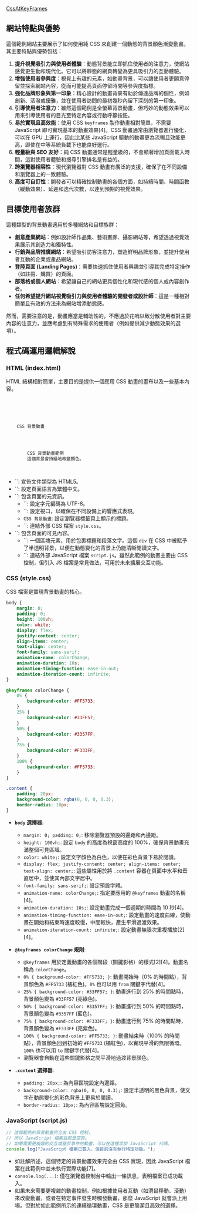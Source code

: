 <a href="https://alfo0924.github.io/CssAtKeyFrames/">CssAtKeyFrames</a>
## 網站特點與優勢

這個範例網站主要展示了如何使用純 CSS 來創建一個動態的背景顏色漸變動畫。其主要特點與優勢包括：

1.  **提升視覺吸引力與使用者體驗**：動態背景能立即抓住使用者的注意力，使網站感覺更生動和現代化。它可以將靜態的網頁轉變為更具吸引力的互動體驗。
2.  **增強使用者參與度**：視覺上有趣的元素，如動畫背景，可以讓使用者更願意停留並探索網站內容，從而可能提高頁面停留時間等參與度指標。
3.  **強化品牌形象與第一印象**：精心設計的動畫背景有助於傳達品牌的個性，例如創新、活潑或優雅，並在使用者訪問的最初幾秒內留下深刻的第一印象。
4.  **引導使用者注意力**：雖然這個範例是全螢幕背景動畫，但巧妙的動態效果可以用來引導使用者的目光至特定內容或行動呼籲按鈕。
5.  **易於實現且高效能**：使用 CSS `keyframes` 製作動畫相對簡單，不需要 JavaScript 即可實現基本的動畫效果[4]。CSS 動畫通常由瀏覽器進行優化，可以在 GPU 上運行，因此比某些 JavaScript 驅動的動畫更為流暢且效能更高，即使在中等系統負載下也能良好運行。
6.  **輕量級與 SEO 友好**：純 CSS 動畫通常是輕量級的，不會顯著增加頁面載入時間，這對使用者體驗和搜尋引擎排名是有益的。
7.  **跨瀏覽器相容性**：現代瀏覽器對 CSS 動畫有廣泛的支援，確保了在不同設備和瀏覽器上的一致體驗。
8.  **高度可自訂性**：開發者可以精確控制動畫的各個方面，如持續時間、時間函數（緩動效果）、延遲和迭代次數，以達到預期的視覺效果。

## 目標使用者族群

這種類型的背景動畫適用於多種網站和目標族群：

*   **創意產業網站**：例如設計師作品集、藝術畫廊、攝影網站等，希望透過視覺效果展示其創造力和獨特性。
*   **行銷與品牌推廣網站**：希望吸引訪客注意力，塑造鮮明品牌形象，並提升使用者互動的企業或產品網站。
*   **登陸頁面 (Landing Pages)**：需要快速抓住使用者興趣並引導其完成特定操作（如註冊、購買）的頁面。
*   **部落格或個人網站**：希望讓自己的網站更具個性化和現代感的個人或內容創作者。
*   **任何希望提升網站視覺吸引力與使用者體驗的開發者或設計師**：這是一種相對簡單且有效的方法來為網站增添動態感。

然而，需要注意的是，動畫應當是輔助性的，不應過於花哨以致分散使用者對主要內容的注意力，並應考慮到有特殊需求的使用者（例如提供減少動態效果的選項）。

## 程式碼運用邏輯解說

### HTML (index.html)

HTML 結構相對簡單，主要目的是提供一個應用 CSS 動畫的畫布以及一些基本內容。

```html



    
    
    CSS 背景動畫
    


    
        CSS 背景動畫範例
        這個背景會持續地改變顏色。
    
    


```

*   ``: 宣告文件類型為 HTML5。
*   ``: 設定頁面語言為繁體中文。
*   ``: 包含頁面的元資訊。
    *   ``: 設定字元編碼為 UTF-8。
    *   ``: 設定視口，以確保在不同設備上的響應式表現。
    *   `CSS 背景動畫`: 設定瀏覽器標籤頁上顯示的標題。
    *   ``: 連結外部 CSS 檔案 `style.css`。
*   ``: 包含頁面的可見內容。
    *   ``: 一個區塊元素，用於包裹標題和段落文字。這個 `div` 在 CSS 中被賦予了半透明背景，以便在動態變化的背景上仍能清晰閱讀文字。
    *   ``: 連結外部 JavaScript 檔案 `script.js`。雖然此範例的動畫主要由 CSS 控制，但引入 JS 檔案是常見做法，可用於未來擴展交互功能。

### CSS (style.css)

CSS 檔案是實現背景動畫的核心。

```css
body {
    margin: 0;
    padding: 0;
    height: 100vh;
    color: white;
    display: flex;
    justify-content: center;
    align-items: center;
    text-align: center;
    font-family: sans-serif;
    animation-name: colorChange;
    animation-duration: 10s;
    animation-timing-function: ease-in-out;
    animation-iteration-count: infinite;
}

@keyframes colorChange {
    0% {
        background-color: #FF5733;
    }
    25% {
        background-color: #33FF57;
    }
    50% {
        background-color: #3357FF;
    }
    75% {
        background-color: #F333FF;
    }
    100% {
        background-color: #FF5733;
    }
}

.content {
    padding: 20px;
    background-color: rgba(0, 0, 0, 0.3);
    border-radius: 10px;
}
```

*   **`body` 選擇器**:
    *   `margin: 0; padding: 0;`: 移除瀏覽器預設的邊距和內邊距。
    *   `height: 100vh;`: 設定 `body` 的高度為視窗高度的 100%，確保背景動畫充滿整個可見區域。
    *   `color: white;`: 設定文字顏色為白色，以便在彩色背景下易於閱讀。
    *   `display: flex; justify-content: center; align-items: center; text-align: center;`: 這些屬性用於將 `.content` 容器在頁面中水平和垂直居中，並使其內部文字居中。
    *   `font-family: sans-serif;`: 設定預設字體。
    *   `animation-name: colorChange;`: 指定要應用的 `@keyframes` 動畫的名稱[4]。
    *   `animation-duration: 10s;`: 設定動畫完成一個週期的時間為 10 秒[4]。
    *   `animation-timing-function: ease-in-out;`: 設定動畫的速度曲線，使動畫在開始和結束時速度較慢，中間較快，產生平滑過渡效果。
    *   `animation-iteration-count: infinite;`: 設定動畫無限次重複播放[2][4]。

*   **`@keyframes colorChange` 規則**:
    *   `@keyframes` 用於定義動畫的各個階段（關鍵影格）的樣式[2][4]。動畫名稱為 `colorChange`。
    *   `0% { background-color: #FF5733; }`: 動畫開始時（0% 的時間點），背景顏色為 `#FF5733` (橘紅色)。`0%` 也可以用 `from` 關鍵字代替[4]。
    *   `25% { background-color: #33FF57; }`: 動畫進行到 25% 的時間點時，背景顏色變為 `#33FF57` (亮綠色)。
    *   `50% { background-color: #3357FF; }`: 動畫進行到 50% 的時間點時，背景顏色變為 `#3357FF` (藍色)。
    *   `75% { background-color: #F333FF; }`: 動畫進行到 75% 的時間點時，背景顏色變為 `#F333FF` (亮紫色)。
    *   `100% { background-color: #FF5733; }`: 動畫結束時（100% 的時間點），背景顏色回到初始的 `#FF5733` (橘紅色)，以實現平滑的無限循環。`100%` 也可以用 `to` 關鍵字代替[4]。
    *   瀏覽器會自動在這些關鍵影格之間平滑地過渡背景顏色。

*   **`.content` 選擇器**:
    *   `padding: 20px;`: 為內容區塊設定內邊距。
    *   `background-color: rgba(0, 0, 0, 0.3);`: 設定半透明的黑色背景，使文字在動態變化的彩色背景上更易於閱讀。
    *   `border-radius: 10px;`: 為內容區塊設定圓角。

### JavaScript (script.js)

```javascript
// 這個範例的背景動畫完全由 CSS 控制，
// 所以 JavaScript 檔案目前是空的。
// 如果需要更複雜的交互或基於事件的動畫，可以在這裡添加 JavaScript 代碼。
console.log("JavaScript 檔案已載入，但目前沒有執行特定功能。");
```

*   如註解所述，這個特定的背景動畫效果完全由 CSS 實現，因此 JavaScript 檔案在此範例中並未執行實際功能[7]。
*   `console.log(...)`: 僅在瀏覽器控制台中輸出一條訊息，表明檔案已成功載入。
*   如果未來需要更複雜的動畫控制，例如根據使用者互動（如滑鼠移動、滾動）來改變動畫，或者在特定事件發生時觸發動畫，那麼 JavaScript 就會派上用場。但對於如此範例所示的連續循環動畫，CSS 是更簡潔且高效的選擇。

